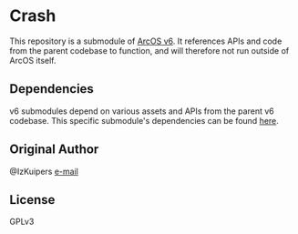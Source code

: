 # Crash

This repository is a submodule of [ArcOS v6](https://github.com/IzK-ArcOS/v6). It references APIs and code from the parent codebase to function, and will therefore not run outside of ArcOS itself.

## Dependencies

v6 submodules depend on various assets and APIs from the parent v6 codebase. This specific submodule's dependencies can be found [here](./DEPS.md).

## Original Author

@IzKuipers [e-mail](mailto:izaak@arcapi.nl)

## License

GPLv3
